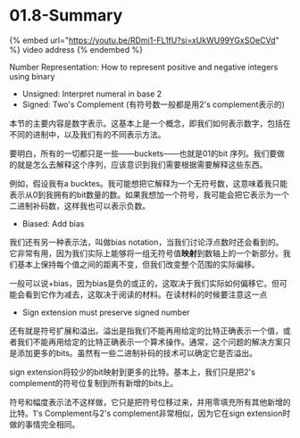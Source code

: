 # 01.8-Summary

{% embed url="https://youtu.be/RDmi1-FL1fU?si=xUkWU99YGxSOeCVd" %}
video address
{% endembed %}

Number Representation: How to represent positive and negative integers using binary

- Unsigned: Interpret numeral in base 2
- Signed: Two's Complement (有符号数一般都是用2's complement表示的)

本节的主要内容是数字表示。这基本上是一个概念，即我们如何表示数字，包括在不同的进制中，以及我们有的不同表示方法。

要明白，所有的一切都只是一些——buckets——也就是01的bit 序列。我们要做的就是怎么去解释这个序列，应该意识到我们需要根据需要解释这些东西。

例如，假设我有a bucktes。我可能想把它解释为一个无符号数，这意味着我只能表示从0到我拥有的bit数量的数。如果我想加一个符号，我可能会把它表示为一个二进制补码数，这样我也可以表示负数。

- Biased: Add bias

我们还有另一种表示法，叫做bias notation，当我们讨论浮点数时还会看到的。它非常有用，因为我们实际上能够将一组无符号值**映射**到数轴上的一个新部分。我们基本上保持每个值之间的距离不变，但我们改变整个范围的实际偏移。

一般可以说+bias，因为bias是负的或正的，这取决于我们实际如何偏移它。但可能会看到它作为减去，这取决于阅读的材料。在读材料的时候要注意这一点

- Sign extension must preserve signed number

还有就是符号扩展和溢出。溢出是指我们不能再用给定的比特正确表示一个值，或者我们不能再用给定的比特正确表示一个算术操作。通常，这个问题的解决方案只是添加更多的bits。虽然有一些二进制补码的技术可以确定它是否溢出。

sign extension将较少的bit映射到更多的比特。基本上，我们只是把2's complement的符号位复制到所有新增的bits上。

符号和幅度表示法不这样做，它只是把符号位移过来，并用零填充所有其他新增的比特。1's Complement与2's complement非常相似，因为它在sign extension时做的事情完全相同。

